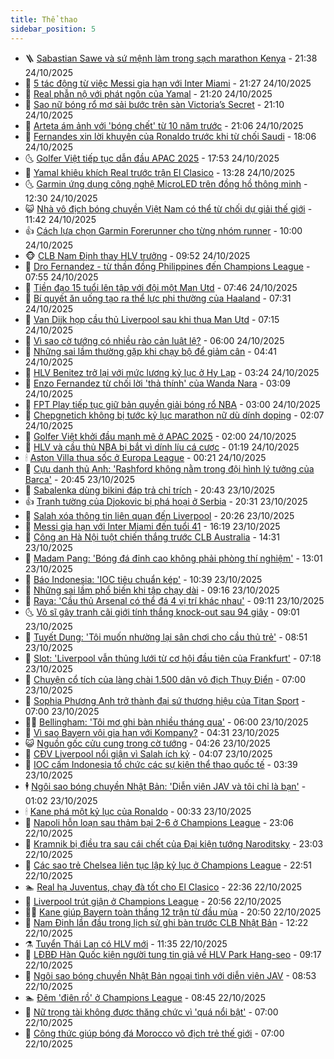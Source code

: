```yaml
---
title: Thể thao
sidebar_position: 5
---
```


<!-- vnexpress-the-thao:START -->
- 🪜 [Sabastian Sawe và sứ mệnh làm trong sạch marathon Kenya](https://vnexpress.net/sabastian-sawe-va-su-menh-lam-trong-sach-marathon-kenya-4955119.html) - 21:38 24/10/2025
- 🦩 [5 tác động từ việc Messi gia hạn với Inter Miami](https://vnexpress.net/5-tac-dong-tu-viec-messi-gia-han-voi-inter-miami-4955442.html) - 21:27 24/10/2025
- 🧰 [Real phẫn nộ với phát ngôn của Yamal](https://vnexpress.net/real-phan-no-voi-phat-ngon-cua-yamal-4955550.html) - 21:20 24/10/2025
- 🤗 [Sao nữ bóng rổ mơ sải bước trên sàn Victoria’s Secret](https://vnexpress.net/sao-nu-bong-ro-mo-sai-buoc-tren-san-victoria-s-secret-4955456.html) - 21:10 24/10/2025
- 🥳 [Arteta ám ảnh với &#39;bóng chết&#39; từ 10 năm trước](https://vnexpress.net/arteta-am-anh-voi-bong-chet-tu-10-nam-truoc-4955542.html) - 21:06 24/10/2025
- 🦣 [Fernandes xin lời khuyên của Ronaldo trước khi từ chối Saudi](https://vnexpress.net/fernandes-xin-loi-khuyen-cua-ronaldo-truoc-khi-tu-choi-saudi-4955557.html) - 18:06 24/10/2025
- 🌜 [Golfer Việt tiếp tục dẫn đầu APAC 2025](https://vnexpress.net/golfer-viet-tiep-tuc-dan-dau-apac-2025-4955554.html) - 17:53 24/10/2025
- 🫶 [Yamal khiêu khích Real trước trận El Clasico](https://vnexpress.net/yamal-khieu-khich-real-truoc-tran-el-clasico-4955401.html) - 13:28 24/10/2025
- 🌜 [Garmin ứng dụng công nghệ MicroLED trên đồng hồ thông minh](https://vnexpress.net/garmin-ung-dung-cong-nghe-microled-tren-dong-ho-thong-minh-4953980.html) - 12:30 24/10/2025
- 😺 [Nhà vô địch bóng chuyền Việt Nam có thể từ chối dự giải thế giới](https://vnexpress.net/nha-vo-dich-bong-chuyen-viet-nam-co-the-tu-choi-du-giai-the-gioi-4955489.html) - 11:42 24/10/2025
- 👍 [Cách lựa chọn Garmin Forerunner cho từng nhóm runner](https://vnexpress.net/cach-lua-chon-garmin-forerunner-cho-tung-nhom-runner-4955451.html) - 10:00 24/10/2025
- 🐵 [CLB Nam Định thay HLV trưởng](https://vnexpress.net/clb-nam-dinh-thay-hlv-truong-4955317.html) - 09:52 24/10/2025
- 💫 [Dro Fernandez - từ thần đồng Philippines đến Champions League](https://vnexpress.net/dro-fernandez-tu-than-dong-philippines-den-champions-league-4954706.html) - 07:55 24/10/2025
- 🦆 [Tiền đạo 15 tuổi lên tập với đội một Man Utd](https://vnexpress.net/tien-dao-15-tuoi-len-tap-voi-doi-mot-man-utd-4955332.html) - 07:46 24/10/2025
- 🙉 [Bí quyết ăn uống tạo ra thể lực phi thường của Haaland](https://vnexpress.net/bi-quyet-an-uong-tao-ra-the-luc-phi-thuong-cua-haaland-4955192.html) - 07:31 24/10/2025
- 📝 [Van Dijk họp cầu thủ Liverpool sau khi thua Man Utd](https://vnexpress.net/van-dijk-hop-cau-thu-liverpool-sau-khi-thua-man-utd-4955275.html) - 07:15 24/10/2025
- 💯 [Vì sao cờ tướng có nhiều rào cản luật lệ?](https://vnexpress.net/vi-sao-co-tuong-co-nhieu-rao-can-luat-le-4954257.html) - 06:00 24/10/2025
- 🌈 [Những sai lầm thường gặp khi chạy bộ để giảm cân](https://vnexpress.net/nhung-sai-lam-thuong-gap-khi-chay-bo-de-giam-can-4955297.html) - 04:41 24/10/2025
- 🦩 [HLV Benitez trở lại với mức lương kỷ lục ở Hy Lạp](https://vnexpress.net/hlv-benitez-tro-lai-voi-muc-luong-ky-luc-o-hy-lap-4955180.html) - 03:24 24/10/2025
- 🐲 [Enzo Fernandez từ chối lời &#39;thả thính&#39; của Wanda Nara](https://vnexpress.net/enzo-fernandez-tu-choi-loi-tha-thinh-cua-wanda-nara-4955182.html) - 03:09 24/10/2025
- 🌁 [FPT Play tiếp tục giữ bản quyền giải bóng rổ NBA](https://vnexpress.net/fpt-play-tiep-tuc-giu-ban-quyen-giai-bong-ro-nba-4952371.html) - 03:00 24/10/2025
- 💯 [Chepgnetich không bị tước kỷ lục marathon nữ dù dính doping](https://vnexpress.net/chepgnetich-khong-bi-tuoc-ky-luc-marathon-nu-du-dinh-doping-4955150.html) - 02:07 24/10/2025
- 🌝 [Golfer Việt khởi đầu mạnh mẽ ở APAC 2025](https://vnexpress.net/golfer-viet-khoi-dau-manh-me-o-apac-2025-4955288.html) - 02:00 24/10/2025
- 🤖 [HLV và cầu thủ NBA bị bắt vì dính líu cá cược](https://vnexpress.net/hlv-va-cau-thu-nba-bi-bat-vi-dinh-liu-ca-cuoc-4955127.html) - 01:19 24/10/2025
- 🕯 [Aston Villa thua sốc ở Europa League](https://vnexpress.net/aston-villa-thua-soc-o-europa-league-4955144.html) - 00:21 24/10/2025
- 🧰 [Cựu danh thủ Anh: &#39;Rashford không nằm trong đội hình lý tưởng của Barca&#39;](https://vnexpress.net/cuu-danh-thu-anh-rashford-khong-nam-trong-doi-hinh-ly-tuong-cua-barca-4955108.html) - 20:45 23/10/2025
- 🥳 [Sabalenka dùng bikini đáp trả chỉ trích](https://vnexpress.net/sabalenka-dung-bikini-dap-tra-chi-trich-4955076.html) - 20:43 23/10/2025
- 👍 [Tranh tường của Djokovic bị phá hoại ở Serbia](https://vnexpress.net/tranh-tuong-cua-djokovic-bi-pha-hoai-o-serbia-4955096.html) - 20:31 23/10/2025
- 💪 [Salah xóa thông tin liên quan đến Liverpool](https://vnexpress.net/salah-xoa-thong-tin-lien-quan-den-liverpool-4955113.html) - 20:26 23/10/2025
- 👹 [Messi gia hạn với Inter Miami đến tuổi 41](https://vnexpress.net/messi-gia-han-voi-inter-miami-den-tuoi-41-4955120.html) - 16:19 23/10/2025
- 🧰 [Công an Hà Nội tuột chiến thắng trước CLB Australia](https://vnexpress.net/cong-an-ha-noi-tuot-chien-thang-truoc-clb-australia-4955109.html) - 14:31 23/10/2025
- 🚀 [Madam Pang: &#39;Bóng đá đỉnh cao không phải phòng thí nghiệm&#39;](https://vnexpress.net/madam-pang-bong-da-dinh-cao-khong-phai-phong-thi-nghiem-4955071.html) - 13:01 23/10/2025
- 🎃 [Báo Indonesia: &#39;IOC tiêu chuẩn kép&#39;](https://vnexpress.net/bao-indonesia-ioc-tieu-chuan-kep-4955053.html) - 10:39 23/10/2025
- 🧰 [Những sai lầm phổ biến khi tập chạy dài](https://vnexpress.net/nhung-sai-lam-pho-bien-khi-tap-chay-dai-4955020.html) - 09:16 23/10/2025
- 👀 [Raya: &#39;Cầu thủ Arsenal có thể đá 4 vị trí khác nhau&#39;](https://vnexpress.net/raya-cau-thu-arsenal-co-the-da-4-vi-tri-khac-nhau-4954615.html) - 09:11 23/10/2025
- 🌜 [Võ sĩ gây tranh cãi giới tính thắng knock-out sau 94 giây](https://vnexpress.net/vo-si-gay-tranh-cai-gioi-tinh-thang-knock-out-sau-94-giay-4954854.html) - 09:01 23/10/2025
- 🫶 [Tuyết Dung: &#39;Tôi muốn nhường lại sân chơi cho cầu thủ trẻ&#39;](https://vnexpress.net/tuyet-dung-toi-muon-nhuong-lai-san-choi-cho-cau-thu-tre-4954642.html) - 08:51 23/10/2025
- 🦄 [Slot: &#39;Liverpool vẫn thủng lưới từ cơ hội đầu tiên của Frankfurt&#39;](https://vnexpress.net/slot-liverpool-van-thung-luoi-tu-co-hoi-dau-tien-cua-frankfurt-4954836.html) - 07:18 23/10/2025
- 🥳 [Chuyện cổ tích của làng chài 1.500 dân vô địch Thụy Điển](https://vnexpress.net/chuyen-co-tich-cua-lang-chai-1-500-dan-vo-dich-thuy-dien-4954698.html) - 07:00 23/10/2025
- 🐲 [Sophia Phương Anh trở thành đại sứ thương hiệu của Titan Sport](https://vnexpress.net/sophia-phuong-anh-tro-thanh-dai-su-thuong-hieu-cua-titan-sport-4953523.html) - 07:00 23/10/2025
- 🧑‍🏫 [Bellingham: &#39;Tôi mơ ghi bàn nhiều tháng qua&#39;](https://vnexpress.net/bellingham-toi-mo-ghi-ban-nhieu-thang-qua-4954788.html) - 06:00 23/10/2025
- 🤔 [Vì sao Bayern vội gia hạn với Kompany?](https://vnexpress.net/vi-sao-bayern-voi-gia-han-voi-kompany-4954146.html) - 04:31 23/10/2025
- 😺 [Nguồn gốc cửu cung trong cờ tướng](https://vnexpress.net/nguon-goc-cuu-cung-trong-co-tuong-4954267.html) - 04:26 23/10/2025
- 💪 [CĐV Liverpool nổi giận vì Salah ích kỷ](https://vnexpress.net/cdv-liverpool-noi-gian-vi-salah-ich-ky-4954685.html) - 04:07 23/10/2025
- 💼 [IOC cấm Indonesia tổ chức các sự kiện thể thao quốc tế](https://vnexpress.net/ioc-cam-indonesia-to-chuc-cac-su-kien-the-thao-quoc-te-4954779.html) - 03:39 23/10/2025
- 🕴 [Ngôi sao bóng chuyền Nhật Bản: &#39;Diễn viên JAV và tôi chỉ là bạn&#39;](https://vnexpress.net/ngoi-sao-bong-chuyen-nhat-ban-dien-vien-jav-va-toi-chi-la-ban-4954598.html) - 01:02 23/10/2025
- 🕯 [Kane phá một kỷ lục của Ronaldo](https://vnexpress.net/kane-pha-mot-ky-luc-cua-ronaldo-4954673.html) - 00:33 23/10/2025
- 📝 [Napoli hỗn loạn sau thảm bại 2-6 ở Champions League](https://vnexpress.net/napoli-hon-loan-sau-tham-bai-2-6-o-champions-league-4954626.html) - 23:06 22/10/2025
- 🧐 [Kramnik bị điều tra sau cái chết của Đại kiện tướng Naroditsky](https://vnexpress.net/kramnik-bi-dieu-tra-sau-cai-chet-cua-dai-kien-tuong-naroditsky-4954618.html) - 23:03 22/10/2025
- 🙉 [Các sao trẻ Chelsea liên tục lập kỷ lục ở Champions League](https://vnexpress.net/cac-sao-tre-chelsea-lien-tuc-lap-ky-luc-o-champions-league-4954667.html) - 22:51 22/10/2025
- 🏊 [Real hạ Juventus, chạy đà tốt cho El Clasico](https://vnexpress.net/real-ha-juventus-chay-da-tot-cho-el-clasico-4954666.html) - 22:36 22/10/2025
- 🌊 [Liverpool trút giận ở Champions League](https://vnexpress.net/liverpool-trut-gian-o-champions-league-4954665.html) - 20:56 22/10/2025
- 👨‍🏫 [Kane giúp Bayern toàn thắng 12 trận từ đầu mùa](https://vnexpress.net/kane-giup-bayern-toan-thang-12-tran-tu-dau-mua-4954664.html) - 20:50 22/10/2025
- 🥷 [Nam Định lần đầu trong lịch sử ghi bàn trước CLB Nhật Bản](https://vnexpress.net/nam-dinh-lan-dau-trong-lich-su-ghi-ban-truoc-clb-nhat-ban-4954608.html) - 12:22 22/10/2025
- ⚗️ [Tuyển Thái Lan có HLV mới](https://vnexpress.net/tuyen-thai-lan-co-hlv-moi-4954601.html) - 11:35 22/10/2025
- 🌮 [LĐBĐ Hàn Quốc kiện người tung tin giả về HLV Park Hang-seo](https://vnexpress.net/ldbd-han-quoc-kien-nguoi-tung-tin-gia-ve-hlv-park-hang-seo-4954542.html) - 09:17 22/10/2025
- 🤩 [Ngôi sao bóng chuyền Nhật Bản ngoại tình với diễn viên JAV](https://vnexpress.net/ngoi-sao-bong-chuyen-nhat-ban-ngoai-tinh-voi-dien-vien-jav-4954467.html) - 08:53 22/10/2025
- 🏊 [Đêm &#39;điên rồ&#39; ở Champions League](https://vnexpress.net/dem-dien-ro-o-champions-league-4954502.html) - 08:45 22/10/2025
- 🐎 [Nữ trọng tài không được thăng chức vì &#39;quá nổi bật&#39;](https://vnexpress.net/nu-trong-tai-khong-duoc-thang-chuc-vi-qua-noi-bat-4954151.html) - 07:00 22/10/2025
- 💫 [Công thức giúp bóng đá Morocco vô địch trẻ thế giới](https://vnexpress.net/cong-thuc-giup-bong-da-morocco-vo-dich-tre-the-gioi-4953952.html) - 07:00 22/10/2025<!-- vnexpress-the-thao:END -->
